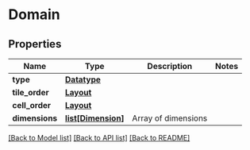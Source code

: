 # Domain

## Properties
Name | Type | Description | Notes
------------ | ------------- | ------------- | -------------
**type** | [**Datatype**](Datatype.md) |  | 
**tile_order** | [**Layout**](Layout.md) |  | 
**cell_order** | [**Layout**](Layout.md) |  | 
**dimensions** | [**list[Dimension]**](Dimension.md) | Array of dimensions | 

[[Back to Model list]](../README.md#documentation-for-models) [[Back to API list]](../README.md#documentation-for-api-endpoints) [[Back to README]](../README.md)


